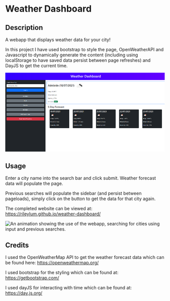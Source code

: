 # Weather Dashboard

## Description
A webapp that displays weather data for your city!

In this project I have used bootstrap to style the page, OpenWeatherAPI and Javascript to dynamically generate the content (including using localStorage to have saved data persist between page refreshes) and DayJS to get the current time.

![The weather app includes a search option, a list of cities, and a five-day forecast and current weather conditions for Adelaide.](./assets/img/webapp-screengrab.png)

## Usage

Enter a city name into the search bar and click submit. Weather forecast data will populate the page. 

Previous searches will populate the sidebar (and persist between pageloads), simply click on the button to get the data for that city again.

The completed website can be viewed at: https://rileylum.github.io/weather-dashboard/

![An animation showing the use of the webapp, searching for cities using input and previous searches.](./assets/img/webapp-gif.gif)

## Credits

I used the OpenWeatherMap API to get the weather forecast data which can be found here: https://openweathermap.org/

I used bootstrap for the styling which can be found at: https://getbootstrap.com/

I used dayJS for interacting with time which can be found at: https://day.js.org/
